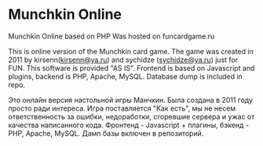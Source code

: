 Munchkin Online
==============

Munchkin Online based on PHP
Was hosted on funcardgame.ru

This is online version of the Munchkin card game. 
The game was created in 2011 by kirsenn(kirsenn@ya.ru) and sychidze (sychidze@ya.ru) just for FUN. This software is provided "AS IS".
Frontend is based on Javascript and plugins, backend is PHP, Apache, MySQL. Database dump is included in repo.

Это онлайн версия настольной игры Манчкин.
Была создана в 2011 году просто ради интереса. Игра поставляется "Как есть", мы не несем ответственность за ошибки, недоработки,
сгоревшие сервера и ужас от качества написанного кода.
Фронтенд - Javascript + плагины, бэкенд - PHP, Apache, MySQL. Дамп базы включен в репозиторий.
